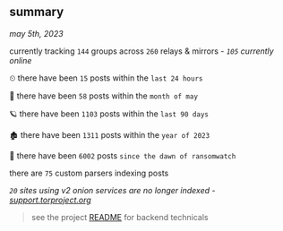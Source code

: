 
## summary
_may 5th, 2023_

currently tracking `144` groups across `260` relays & mirrors - _`105` currently online_

⏲ there have been `15` posts within the `last 24 hours`

🦈 there have been `58` posts within the `month of may`

🪐 there have been `1103` posts within the `last 90 days`

🏚 there have been `1311` posts within the `year of 2023`

🦕 there have been `6002` posts `since the dawn of ransomwatch`

there are `75` custom parsers indexing posts

_`20` sites using v2 onion services are no longer indexed - [support.torproject.org](https://support.torproject.org/onionservices/v2-deprecation/)_

> see the project [README](https://github.com/joshhighet/ransomwatch#ransomwatch--) for backend technicals
